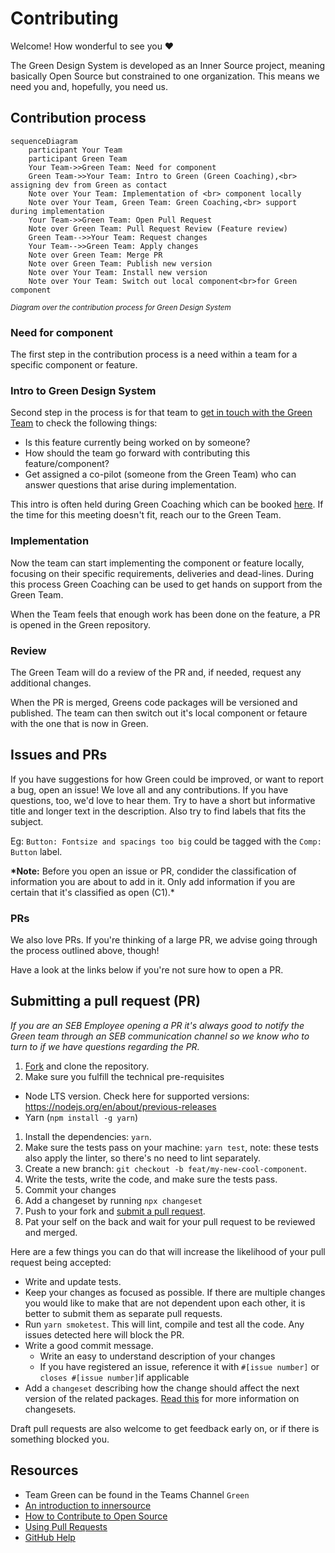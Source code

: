 # Contributing

Welcome! How wonderful to see you ❤️

The Green Design System is developed as an Inner Source project, meaning basically Open Source but constrained to one organization. This means we need you and, hopefully, you need us.

## Contribution process

```mermaid
sequenceDiagram
    participant Your Team
    participant Green Team
    Your Team->>Green Team: Need for component
    Green Team->>Your Team: Intro to Green (Green Coaching),<br> assigning dev from Green as contact
    Note over Your Team: Implementation of <br> component locally
    Note over Your Team, Green Team: Green Coaching,<br> support during implementation
    Your Team->>Green Team: Open Pull Request
    Note over Green Team: Pull Request Review (Feature review)
    Green Team-->>Your Team: Request changes
    Your Team-->>Green Team: Apply changes
    Note over Green Team: Merge PR
    Note over Green Team: Publish new version
    Note over Your Team: Install new version
    Note over Your Team: Switch out local component<br>for Green component
```

<small>_Diagram over the contribution process for Green Design System_</small>

### Need for component

The first step in the contribution process is a need within a team for a specific component or feature.

### Intro to Green Design System

Second step in the process is for that team to [get in touch with the Green Team](https://teams.microsoft.com/l/team/19%3AR-yrtyItfX3RWEyU8WrCyVy6u-eqWxYPbY1w2O7UVPs1%40thread.tacv2/conversations?groupId=3ad3eb8f-ab23-44e6-9b61-d08fee172513&tenantId=9a8ff9e3-0e35-4620-a724-e9834dc50b51) to check the following things:

- Is this feature currently being worked on by someone?
- How should the team go forward with contributing this feature/component?
- Get assigned a co-pilot (someone from the Green Team) who can answer questions that arise during implementation.

This intro is often held during Green Coaching which can be booked [here](https://teams.microsoft.com/l/entity/0d820ecd-def2-4297-adad-78056cde7c78/_djb2_msteams_prefix_4065088102?context=%7B%22channelId%22%3A%2219%3A33f450cae2764531930c4eca19aa4c26%40thread.tacv2%22%7D&tenantId=9a8ff9e3-0e35-4620-a724-e9834dc50b51).
If the time for this meeting doesn't fit, reach our to the Green Team.

### Implementation

Now the team can start implementing the component or feature locally, focusing on their specific requirements, deliveries and dead-lines. During this process Green Coaching can be used to get hands on support from the Green Team.

When the Team feels that enough work has been done on the feature, a PR is opened in the Green repository.

### Review

The Green Team will do a review of the PR and, if needed, request any additional changes.

When the PR is merged, Greens code packages will be versioned and published. The team can then switch out it's local component or fetaure with the one that is now in Green.

## Issues and PRs

If you have suggestions for how Green could be improved, or want to report a bug, open an issue! We love all and any contributions. If you have questions, too, we'd love to hear them. Try to have a short but informative title and longer text in the description. Also try to find labels that fits the subject.

Eg: `Button: Fontsize and spacings too big` could be tagged with the `Comp: Button` label.

**\*Note:** Before you open an issue or PR, condider the classification of information you are about to add in it. Only add information if you are certain that it's classified as open (C1).\*

### PRs

We also love PRs. If you're thinking of a large PR, we advise going through the process outlined above, though!

Have a look at the links below if you're not sure how to open a PR.

## Submitting a pull request (PR)

_If you are an SEB Employee opening a PR it's always good to notify the Green team through an SEB communication channel so we know who to turn to if we have questions regarding the PR._

1. [Fork](https://github.com/sebgroup/green/fork) and clone the repository.
1. Make sure you fulfill the technical pre-requisites

- Node LTS version. Check here for supported versions: https://nodejs.org/en/about/previous-releases
- Yarn (`npm install -g yarn`)

1. Install the dependencies: `yarn`.
1. Make sure the tests pass on your machine: `yarn test`, note: these tests also apply the linter, so there's no need to lint separately.
1. Create a new branch: `git checkout -b feat/my-new-cool-component`.
1. Write the tests, write the code, and make sure the tests pass.
1. Commit your changes
1. Add a changeset by running `npx changeset`
1. Push to your fork and [submit a pull request](https://github.com/sebgroup/green/pulls).
1. Pat your self on the back and wait for your pull request to be reviewed and merged.

Here are a few things you can do that will increase the likelihood of your pull request being accepted:

- Write and update tests.
- Keep your changes as focused as possible. If there are multiple changes you would like to make that are not dependent upon each other, it is better to submit them as separate pull requests.
- Run `yarn smoketest`. This will lint, compile and test all the code. Any issues detected here will block the PR.
- Write a good commit message.
  - Write an easy to understand description of your changes
  - If you have registered an issue, reference it with `#[issue number]` or `closes #[issue number]`if applicable
- Add a `changeset` describing how the change should affect the next version of the related packages. [Read this](https://github.com/changesets/changesets/blob/main/docs/adding-a-changeset.md) for more information on changesets.

Draft pull requests are also welcome to get feedback early on, or if there is something blocked you.

## Resources

- Team Green can be found in the Teams Channel `Green`
- [An introduction to innersource](https://resources.github.com/whitepapers/introduction-to-innersource/)
- [How to Contribute to Open Source](https://opensource.guide/how-to-contribute/)
- [Using Pull Requests](https://help.github.com/articles/about-pull-requests/)
- [GitHub Help](https://help.github.com)

